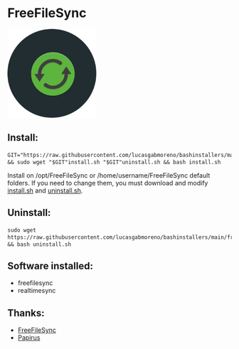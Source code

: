 # FreeFileSync
<img src="preview.svg" width="200">

## Install:
```
GIT="https://raw.githubusercontent.com/lucasgabmoreno/bashinstallers/main/freefilesync/" && sudo wget "$GIT"install.sh "$GIT"uninstall.sh && bash install.sh
```
Install on /opt/FreeFileSync or /home/username/FreeFileSync default folders. 
If you need to change them, you must download and modify [install.sh](install.sh) and [uninstall.sh](uninstall.sh).

## Uninstall:
```
sudo wget https://raw.githubusercontent.com/lucasgabmoreno/bashinstallers/main/freefilesync/uninstall.sh && bash uninstall.sh
```

## Software installed:
* freefilesync
* realtimesync

## Thanks:
* [FreeFileSync](https://freefilesync.org/download.php)
* [Papirus](https://github.com/PapirusDevelopmentTeam)
